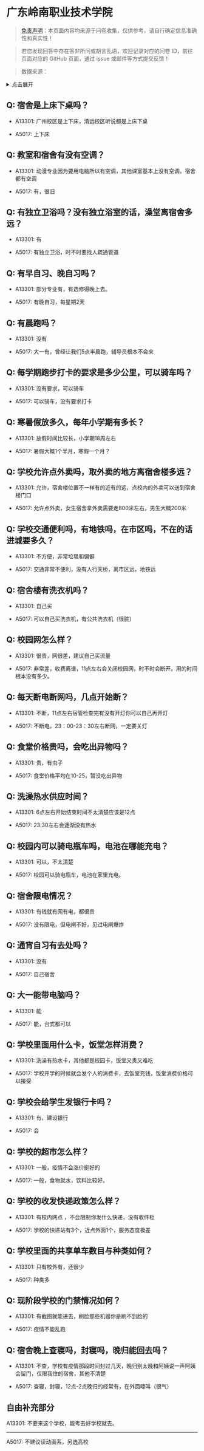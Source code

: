 # 广东岭南职业技术学院

> [免责声明](https://colleges.chat/#_3)：本页面内容均来源于问卷收集，仅供参考，请自行确定信息准确性和真实性！

> 若您发现回答中存在答非所问或胡言乱语，欢迎记录对应的问卷 ID，前往页面对应的 GitHub 页面，通过 issue 或邮件等方式提交反馈！

> 数据来源：

<details><summary>点击展开</summary>
<ul>
<li>A13301: 匿名 (2022 年 06 月)</li>
<li>A5017: 1695910142@qq.com (2022 年 06 月)</li>
</ul>
</details>

## Q: 宿舍是上床下桌吗？

- A13301: 广州校区是上下床，清远校区听说都是上床下桌

- A5017: 上下床

## Q: 教室和宿舍有没有空调？

- A13301: 动漫专业因为要用电脑所以有空调，其他课室基本上没有空调。宿舍都有空调

- A5017: 有，很旧

## Q: 有独立卫浴吗？没有独立浴室的话，澡堂离宿舍多远？

- A13301: 有

- A5017: 有独立卫浴，时不时要找人疏通管道

## Q: 有早自习、晚自习吗？

- A13301: 部分专业有，有选修得晚上去。

- A5017: 有晚自习，每星期2天

## Q: 有晨跑吗？

- A13301: 没有

- A5017: 大一有，曾经让我们5点半晨跑，辅导员根本不会来

## Q: 每学期跑步打卡的要求是多少公里，可以骑车吗？

- A13301: 没有要求，可以骑车

- A5017: 可以骑车，没有要求打卡

## Q: 寒暑假放多久，每年小学期有多长？

- A13301: 放假时间比较长，小学期18周左右

- A5017: 暑假大概1个半月，寒假一个月？

## Q: 学校允许点外卖吗，取外卖的地方离宿舍楼多远？

- A13301: 允许，宿舍楼位置不一样有的近有的远，点校内的外卖可以送到宿舍楼门口

- A5017: 允许点外卖，女生宿舍拿外卖需要走800米左右，男生大概200米

## Q: 学校交通便利吗，有地铁吗，在市区吗，不在的话进城要多久？

- A13301: 不方便，非常垃圾和偏僻

- A5017: 交通非常不便利，没有人行天桥，离市区远，地铁远

## Q: 宿舍楼有洗衣机吗？

- A13301: 自己买

- A5017: 可以自己买洗衣机，有公共洗衣机（很脏）

## Q: 校园网怎么样？

- A13301: 很贵，网很差，建议自己买流量

- A5017: 非常差，收费离谱，11点左右会关闭校园网，时不时会断开。用的时间根本没有多少。

## Q: 每天断电断网吗，几点开始断？

- A13301: 不断，11点左右宿管检查完有没有开灯你可以自己再开灯

- A5017: 不断电，23：00-23：30左右断网，一定要关灯

## Q: 食堂价格贵吗，会吃出异物吗？

- A13301: 贵，有虫子

- A5017: 食堂价格平均在10-25，暂没吃出异物

## Q: 洗澡热水供应时间？

- A13301: 6点左右开始结束时间不太清楚应该是12点

- A5017: 23:30左右会逐渐没有热水

## Q: 校园内可以骑电瓶车吗，电池在哪能充电？

- A13301: 可以，不太清楚

- A5017: 校园可以骑电瓶车，电池在家里充电。

## Q: 宿舍限电情况？

- A13301: 有钱就有网有电，都很贵

- A5017: 没有限电，但电闸不好，见过电闸爆炸

## Q: 通宵自习有去处吗？

- A13301: 没有

- A5017: 自己宿舍

## Q: 大一能带电脑吗？

- A13301: 能

- A5017: 能，台式都可以

## Q: 学校里面用什么卡，饭堂怎样消费？

- A13301: 洗澡有热水卡，其他都是校园卡，饭堂又贵又难吃

- A5017: 学校开学的时候就会发个人的消费卡，去饭堂充钱，饭堂消费价格可以接受

## Q: 学校会给学生发银行卡吗？

- A13301: 有，建设银行

- A5017: 会

## Q: 学校的超市怎么样？

- A13301: 一般，疫情不会涨价挺好的

- A5017: 一般，食物就水，饮料比较好。

## Q: 学校的收发快递政策怎么样？

- A13301: 有校内网点 ，不会限制你发什么快递，没有收件柜

- A5017: 学校的快递站有3个，近点外面1个，服务态度极差

## Q: 学校里面的共享单车数目与种类如何？

- A13301: 只有校外有，还很少

- A5017: 种类多

## Q: 现阶段学校的门禁情况如何？

- A13301: 有截图就能进去，刷脸那些机器你是刷不到脸的

- A5017: 疫情不能乱跑

## Q: 宿舍晚上查寝吗，封寝吗，晚归能回去吗？

- A13301: 不查，学校有疫情那段时间封过几天，晚归别太晚和阿姨说一声阿姨会留门，仅限我住的宿舍，其他不清楚

- A5017: 查寝，封寝，12点-2点晚归的经常有，在外面嚎叫（很气）

## 自由补充部分

A13301: 不要来这个学校，能考去好学校就去。

***

A5017: 不建议读动画系，另选高校